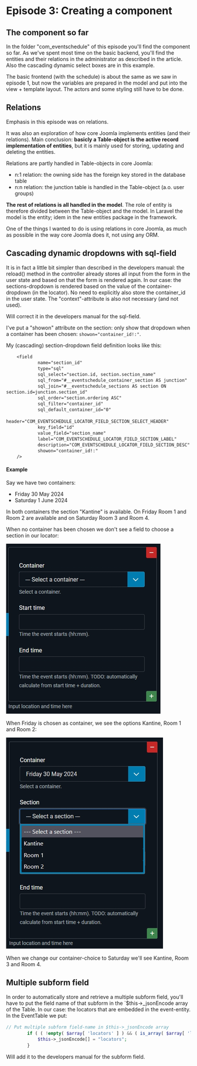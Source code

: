 # Episode 3: Creating a component

## The component so far
In the folder "com_eventschedule" of this episode you'll find the component so far.
As we've spent most time on the basic backend, you'll find the entities and 
their relations in the administrator as described in the article. 
Also the cascading dynamic select boxes are in this example.

The basic frontend (with the schedule) is about the same as we saw in episode 1, 
but now the variables are prepared in the model and put into the view + template layout. 
The actors and some styling still have to be done.

## Relations
Emphasis in this episode was on relations.

It was also an exploration of how core Joomla implements 
entities (and their relations). Main conclusion: **basicly a Table-object 
is the active record implementation of entities**, but it is mainly used for 
storing, updating and deleting the entities. 

Relations are partly handled in Table-objects in core Joomla: 
* n:1 relation: the owning side has the foreign key stored in the database table
* n:n relation: the junction table is handled in the Table-object (a.o. user groups)

**The rest of relations is all handled in the model**. The role of entity is 
therefore divided between the Table-object and the model. 
In Laravel the model is the entity; idem in the new entities package in the framework. 

One of the things I wanted to do is using relations in core Joomla, 
as much as possible in the way core Joomla does it, not using any ORM.

## Cascading dynamic dropdowns with sql-field
It is in fact a little bit simpler than described in the developers manual: 
the reload() method in the controller already  stores all input from the form in the 
user state and based on that the form is rendered again. In our case: 
the sections-dropdown is rendered based on the value of the container-dropdown
(in the locator). No need to explicitly also store the container_id in the user state. 
The "context"-attribute is also not necessary (and not used).

Will correct it in the developers manual for the sql-field.

I've put a "showon" attribute on the section: only show that dropdown when a container 
has been chosen: `showon="container_id!:"`.

My (cascading) section-dropdown field definition looks like this:
```
    <field
            name="section_id"
            type="sql"
            sql_select="section.id, section.section_name"
            sql_from="#__eventschedule_container_section AS junction"
            sql_join="#__eventschedule_sections AS section ON section.id=junction.section_id"
            sql_order="section.ordering ASC"
            sql_filter="container_id"
            sql_default_container_id="0"
            header="COM_EVENTSCHEDULE_LOCATOR_FIELD_SECTION_SELECT_HEADER"
            key_field="id"
            value_field="section_name"
            label="COM_EVENTSCHEDULE_LOCATOR_FIELD_SECTION_LABEL"
            description="COM_EVENTSCHEDULE_LOCATOR_FIELD_SECTION_DESC"
            showon="container_id!:"
    />
```
#### Example
Say we have two containers:
* Friday 30 May 2024
* Saturday 1 June 2024

In both containers the section "Kantine" is available. On Friday Room 1 and Room 2 are available 
and on Saturday Room 3 and Room 4.

When no container has been chosen we don't see a field to choose a section in our locator:

![screenshot sections_no_container](images/sections-no-container.jpg)

When Friday is chosen as container, we see the options Kantine, Room 1 and Room 2:

![screenshot sections_friday](images/sections-friday.jpg)


When we change our container-choice to Saturday we'll see Kantine, Room 3 and Room 4.

## Multiple subform field
In order to automatically store and retrieve a multiple subform field, 
you'll have to put the field name of that subform in the `$this->_jsonEncode array of the Table.
In our case: the locators that are embedded in the event-entity. 
In the EventTable we put:
```php
// Put multiple subform field-name in $this->_jsonEncode array
        if ( ( !empty( $array[ 'locators' ] ) && ( is_array( $array[ 'locators' ] ) ) ) ) {
            $this->_jsonEncode[] = "locators";
        }
```
Will add it to the developers manual for the subform field.
